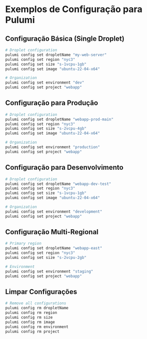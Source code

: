 # Exemplos de Configuração para Pulumi

## Configuração Básica (Single Droplet)
```bash
# Droplet configuration
pulumi config set dropletName "my-web-server"
pulumi config set region "nyc3"
pulumi config set size "s-1vcpu-1gb"
pulumi config set image "ubuntu-22-04-x64"

# Organization
pulumi config set environment "dev"
pulumi config set project "webapp"
```

## Configuração para Produção
```bash
# Droplet configuration
pulumi config set dropletName "webapp-prod-main"
pulumi config set region "nyc3"
pulumi config set size "s-2vcpu-4gb"
pulumi config set image "ubuntu-22-04-x64"

# Organization
pulumi config set environment "production"
pulumi config set project "webapp"
```

## Configuração para Desenvolvimento
```bash
# Droplet configuration
pulumi config set dropletName "webapp-dev-test"
pulumi config set region "nyc3"
pulumi config set size "s-1vcpu-1gb"
pulumi config set image "ubuntu-22-04-x64"

# Organization
pulumi config set environment "development"
pulumi config set project "webapp"
```

## Configuração Multi-Regional
```bash
# Primary region
pulumi config set dropletName "webapp-east"
pulumi config set region "nyc3"
pulumi config set size "s-2vcpu-2gb"

# Environment
pulumi config set environment "staging"
pulumi config set project "webapp"
```

## Limpar Configurações
```bash
# Remove all configurations
pulumi config rm dropletName
pulumi config rm region
pulumi config rm size
pulumi config rm image
pulumi config rm environment
pulumi config rm project
```